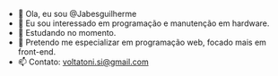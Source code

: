 - 👋 Ola, eu sou @Jabesguilherme
- 👀 Eu sou interessado em programação e manutenção em hardware.
- 🌱 Estudando no momento.
- 💞️ Pretendo me especializar em programação web, focado mais em front-end.
- 📫 Contato: voltatoni.si@gmail.com


